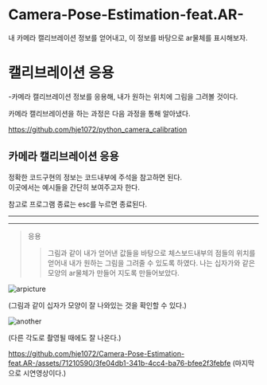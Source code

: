 # Camera-Pose-Estimation-feat.AR-
내 카메라 캘리브레이션 정보를 얻어내고, 이 정보를 바탕으로 ar물체를 표시해보자.

캘리브레이션 응용
============================
-카메라 캘리브레이션 정보를 응용해, 내가 원하는 위치에 그림을 그려볼 것이다. <br/>

카메라 캘리브레이션을 하는 과정은 다음 과정을 통해 알아냈다. <br/>

https://github.com/hje1072/python_camera_calibration

카메라 캘리브레이션 응용
--------------------------
정확한 코드구현의 정보는 코드내부에 주석을 참고하면 된다. <br/>
이곳에서는 예시들을 간단히 보여주고자 한다. <br/>

  참고로 프로그램 종료는 esc를 누르면 종료된다. 
* * *
* * *
> 응용
>  >  그림과 같이 내가 얻어낸 값들을 바탕으로 체스보드내부의 점들의 위치를 얻어내 내가 원하는 그림을 그려줄 수 있도록 하였다. 나는 십자가와 같은 모양의 ar물체가 만들어 지도록 만들어보았다.  




![arpicture](https://github.com/hje1072/Camera-Pose-Estimation-feat.AR-/assets/71210590/f13b3db2-1518-4a6c-becd-432976299d36)

(그림과 같이 십자가 모양이 잘 나와있는 것을 확인할 수 있다.)

![another](https://github.com/hje1072/Camera-Pose-Estimation-feat.AR-/assets/71210590/01b3a561-ff2d-47c4-ad49-b1013c49a391)

(다른 각도로 촬영될 때에도 잘 나온다.)




https://github.com/hje1072/Camera-Pose-Estimation-feat.AR-/assets/71210590/3fe04db1-341b-4cc4-ba76-bfee2f3febfe
(마지막으로 시연영상이다.)
